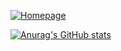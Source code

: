 [![Homepage](https://img.shields.io/badge/my_projects-browse-black?logo=firefox&style=for-the-badge)](https://www.lieret.net/opensource)

[![Anurag's GitHub stats](https://github-readme-stats.vercel.app/api?username=klieret&hide_border=false&hide_rank=true&show_icons=true&disable_animations=true&custom_title=Stats&theme=vue-dark)](https://github.com/anuraghazra/github-readme-stats)

<!-- other themes: gotham -->
